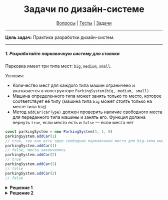 <div align="center">

# Задачи по дизайн-системе

[Вопросы](https://github.com/dollaween/javascript-questions)
|
[Тесты](https://github.com/dollaween/javascript-tests)
|
[Задачи](https://github.com/dollaween/javascript-tasks)

</div>

---

**Цель задач:** Практика разработки дизайн-систем.

---

##### 1. Разработайте парковочную систему для стоянки
Парковка имеет три типа мест: `big`, `medium`, `small`.

Условия:
* Количество мест для каждого типа машин ограничено и указывается в конструкторе `ParkingSystem(big, medium, small)`
* Машина определенного типа может занять только то место, которое соответствует её типу (машина типа `big` может стоять только на месте типа `big`)
* Метод `addCar(carType)` должен проверить наличие свободного места для переданного типа машины и занять его. Функция должна вернуть `true`, если место есть и `false` — если места нет

```js
const parkingSystem = new ParkingSystem(1, 1, 0)
parkingSystem.addCar(1)
// true, так как есть одно свободное парковочное место для big-типа машин
parkingSystem.addCar(1)
// false, места закончились
parkingSystem.addCar(2)
// true
parkingSystem.addCar(3)
// false
parkingSystem.addCar(2)
// false
```

<details><summary><b>Решение 1</b></summary>
<p>

```js
const ParkingSystem = function(big, medium, small) {
  this.places = {
    1: big,
    2: medium,
    3: small
  }
};

ParkingSystem.prototype.addCar = function(carType) {
  if (!this.places[carType]) {
    return false
  }
  this.places[carType] -= 1
  return true
};
```

</p>
</details>

<details><summary><b>Решение 2</b></summary>
<p>

```js
const ParkingSystem = function(big, medium, small) {
    this.parking = [big, medium, small]
};

ParkingSystem.prototype.addCar = function(carType) {
    this.parking[carType - 1] -= 1
    return this.parking[carType - 1] >= 0
};
```

</p>
</details>


